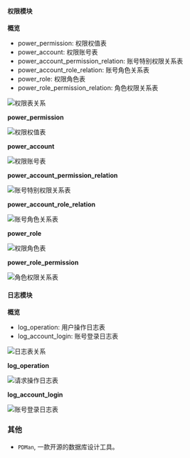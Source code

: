 #### 权限模块

**概览**

- power_permission: 权限权值表
- power_account: 权限账号表
- power_account_permission_relation: 账号特别权限关系表
- power_account_role_relation: 账号角色关系表
- power_role: 权限角色表
- power_role_permission_relation: 角色权限关系表

![权限表关系](https://github.com/YuJian95/base-service/document/images/power-relation.jpg)

**power_permission**

![权限权值表](https://github.com/YuJian95/base-service/document/images/power-permission.jpg)

**power_account**

![权限账号表](https://github.com/YuJian95/base-service/document/images/power-account.jpg)

**power_account_permission_relation**

![账号特别权限关系表](https://github.com/YuJian95/base-service/document/images/power-account-relation.jpg)

**power_account_role_relation**

![账号角色关系表](https://github.com/YuJian95/base-service/document/images/power-account-role-relation.jpg)

**power_role**

![权限角色表](https://github.com/YuJian95/base-service/document/images/power-role.jpg)

**power_role_permission**

![角色权限关系表](https://github.com/YuJian95/base-service/document/images/power-role-permission.jpg)

#### 日志模块

**概览**

- log_operation:  用户操作日志表
- log_account_login: 账号登录日志表

![日志表关系](https://github.com/YuJian95/base-service/document/images/log-relation.jpg)

**log_operation**

![请求操作日志表](https://github.com/YuJian95/base-service/document/images/log-operation.jpg)

**log_account_login**

![账号登录日志表](https://github.com/YuJian95/base-service/document/images/log-account-login.jpg)

### 其他

- `PDMan`, 一款开源的数据库设计工具。
